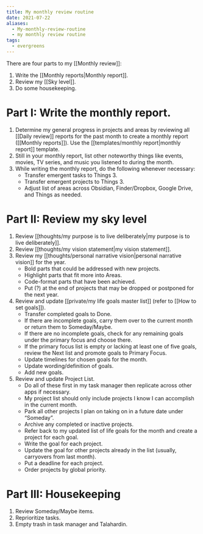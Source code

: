 ```yaml
---
title: My monthly review routine
date: 2021-07-22
aliases:
  - My-monthly-review-routine
  - my monthly review routine
tags:
  - evergreens
---
```

There are four parts to my [[Monthly review]]:

1. Write the [[Monthly reports|Monthly report]].
2. Review my [[Sky level]].
3. Do some housekeeping.

# Part I: Write the monthly report.

1. Determine my general progress in projects and areas by reviewing all [[Daily review]] reports for the past month to create a monthly report ([[Monthly reports]]). Use the [[templates/monthly report|monthly report]] template.
2. Still in your monthly report, list other noteworthy things like events, movies, TV series, and music you listened to during the month.
3. While writing the monthly report, do the following whenever necessary:
   - Transfer emergent tasks to Things 3.
   - Transfer emergent projects to Things 3.
   - Adjust list of areas across Obsidian, Finder/Dropbox, Google Drive, and Things as needed.

# Part II: Review my sky level

1. Review [[thoughts/my purpose is to live deliberately|my purpose is to live deliberately]].
2. Review [[thoughts/my vision statement|my vision statement]].
3. Review my [[thoughts/personal narrative vision|personal narrative vision]] for the year.
   - Bold parts that could be addressed with new projects.
   - Highlight parts that fit more into Areas.
   - Code-format parts that have been achieved.
   - Put (?) at the end of projects that may be dropped or postponed for the next year.
4. Review and update [[private/my life goals master list]] (refer to [[How to set goals]]).
   - Transfer completed goals to Done.
   - If there are incomplete goals, carry them over to the current month or return them to Someday/Maybe.
   - If there are no incomplete goals, check for any remaining goals under the primary focus and choose there.
   - If the primary focus list is empty or lacking at least one of five goals, review the Next list and promote goals to Primary Focus.
   - Update timelines for chosen goals for the month.
   - Update wording/definition of goals.
   - Add new goals.
5. Review and update Project List.
   - Do all of these first in my task manager then replicate across other apps if necessary.
   - My project list should only include projects I know I can accomplish in the current month.
   - Park all other projects I plan on taking on in a future date under “Someday”.
   - Archive any completed or inactive projects.
   - Refer back to my updated list of life goals for the month and create a project for each goal.
   - Write the goal for each project.
   - Update the goal for other projects already in the list (usually, carryovers from last month).
   - Put a deadline for each project.
   - Order projects by global priority.

# Part III: Housekeeping

1. Review Someday/Maybe items.
2. Reprioritize tasks.
3. Empty trash in task manager and Talahardin.